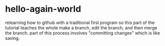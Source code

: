 # hello-again-world
relearning how to github with a traditional first program
so this part of the tutorial teaches the whole make a branch, edit the branch, and then merge the branch.
part of this process involves "committing changes" which is like saving.
